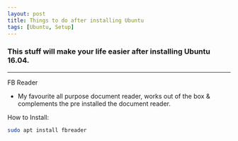 ```yaml
---
layout: post
title: Things to do after installing Ubuntu
tags: [Ubuntu, Setup]
---
```


### This stuff will make your life easier after installing Ubuntu 16.04.

***



FB Reader
- My favourite all purpose document reader, works out of the box & complements the pre installed the document reader.

How to Install:

``` bash
sudo apt install fbreader
```
